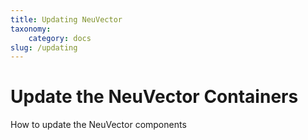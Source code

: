 ```yaml
---
title: Updating NeuVector
taxonomy:
    category: docs
slug: /updating
---
```


# Update the NeuVector Containers

How to update the NeuVector components
